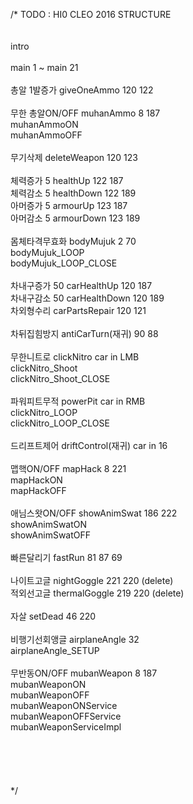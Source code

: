 /* TODO : HI0 CLEO 2016 STRUCTURE<br><br>
<br>
intro<br>
    <br>
    main 1 ~ main 21<br>
    <br>
        총알 1발증가     giveOneAmmo      120 122<br>        
        무한 총알ON/OFF	 muhanAmmo        8 187<br>
                         muhanAmmoON<br>
                         muhanAmmoOFF<br>
        <br>
        무기삭제	     deleteWeapon     120 123<br>
        <br>
        체력증가 5	     healthUp         122 187<br>
        체력감소 5  	 healthDown       122 189<br>
        아머증가 5	     armourUp         123 187<br>
        아머감소 5 	     armourDown       123 189<br>
        <br>
        몸체타격무효화	 bodyMujuk        2 70<br>
                         bodyMujuk_LOOP<br>
                         bodyMujuk_LOOP_CLOSE<br>
        <br> 
        차내구증가 50    carHealthUp      120 187<br>
        차내구감소 50	 carHealthDown    120 189<br>
        차외형수리       carPartsRepair   120 121 <br>
        <br>
        차뒤집힘방지 	 antiCarTurn(재귀) 90 88<br>
        <br>
        무한니트로	     clickNitro      car in LMB<br>
                         clickNitro_Shoot<br>
                         clickNitro_Shoot_CLOSE<br>
        <br>
        파워피트무적	 powerPit        car in RMB<br>
                         clickNitro_LOOP<br>
                         clickNitro_LOOP_CLOSE<br>
                         <br>
        드리프트제어	 driftControl(재귀) car in 16<br>
         <br>
        맵핵ON/OFF	     mapHack         8 221<br>
                	     mapHackON<br>
                	     mapHackOFF<br>
        <br>
        애님스왓ON/OFF   showAnimSwat    186 222<br>
                         showAnimSwatON<br>
                         showAnimSwatOFF<br>
                         <br>
        빠른달리기       fastRun         81 87 69<br>
        <br>
        나이트고글       nightGoggle     221 220 (delete)<br>
        적외선고글       thermalGoggle   219 220 (delete)<br>
        <br>
        자살             setDead         46  220<br>
        <br>
        비행기선회앵글   airplaneAngle   32<br>
                         airplaneAngle_SETUP<br>
                         <br>
        무반동ON/OFF     mubanWeapon     8 187<br>
                         mubanWeaponON<br>
                         mubanWeaponOFF<br>
                         mubanWeaponONService<br>
                         mubanWeaponOFFService<br>
                         mubanWeaponServiceImpl           <br>      
                             <br>
                                   <br>
         <br>
         <br>
*/
